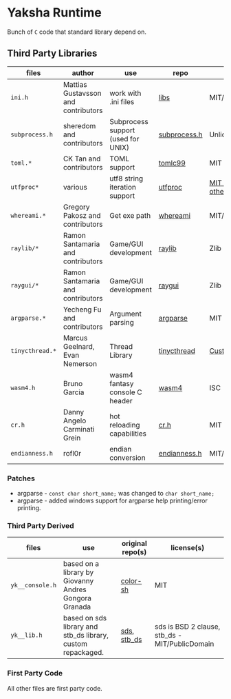 # Yaksha Runtime

Bunch of `C` code that standard library depend on.

## Third Party Libraries

| files           | author                              | use                                | repo                                                      | license                                                                                |
|-----------------|-------------------------------------|------------------------------------|-----------------------------------------------------------|----------------------------------------------------------------------------------------|
| `ini.h`         | Mattias Gustavsson and contributors | work with .ini files               | [libs](https://github.com/mattiasgustavsson/libs)         | MIT/PublicDomain                                                                       |
| `subprocess.h`  | sheredom and contributors           | Subprocess support (used for UNIX) | [subprocess.h](https://github.com/sheredom/subprocess.h)  | Unlicense                                                                              |
| `toml.*`        | CK Tan and contributors             | TOML support                       | [tomlc99](https://github.com/cktan/tomlc99)               | MIT                                                                                    |
| `utfproc*`      | various                             | utf8 string iteration support      | [utfproc](https://github.com/JuliaStrings/utf8proc)       | [MIT expat + 2 other](https://github.com/JuliaStrings/utf8proc/blob/master/LICENSE.md) |
| `whereami.*`    | Gregory Pakosz and contributors     | Get exe path                       | [whereami](https://github.com/gpakosz/whereami)           | MIT/WTFPL                                                                              |
| `raylib/*`      | Ramon Santamaria and contributors   | Game/GUI development               | [raylib](https://github.com/raysan5/raylib)               | Zlib                                                                                   |
| `raygui/*`      | Ramon Santamaria and contributors   | Game/GUI development               | [raygui](https://github.com/raysan5/raygui)               | Zlib                                                                                   |
| `argparse.*`    | Yecheng Fu and contributors         | Argument parsing                   | [argparse](https://github.com/cofyc/argparse)             | MIT                                                                                    |
| `tinycthread.*` | Marcus Geelnard, Evan Nemerson      | Thread Library                     | [tinycthread](https://github.com/tinycthread/tinycthread) | [Custom?](https://github.com/tinycthread/tinycthread)                                  |
| `wasm4.h`       | Bruno Garcia                        | wasm4 fantasy console C header     | [wasm4](https://github.com/aduros/wasm4)                  | ISC                                                                                    |
| `cr.h`          | Danny Angelo Carminati Grein        | hot reloading capabilities         | [cr.h](https://github.com/fungos/cr)                      | MIT                                                                                    |
| `endianness.h`  | rofl0r                              | endian conversion                  | [endianness.h](https://github.com/rofl0r/endianness.h)    | MIT/PublicDomain                                                                       |

### Patches

* argparse - `const char short_name;` was changed to `char short_name;`
* argparse - added windows support for argparse help printing/error printing.

### Third Party Derived

| files           | use                                                         | original repo(s)                                                                 | license(s)                                     |
|-----------------|-------------------------------------------------------------|----------------------------------------------------------------------------------|------------------------------------------------|
| `yk__console.h` | based on a library by Giovanny Andres Gongora Granada       | [color-sh](https://github.com/Gioyik/color-sh)                                   | MIT                                            |
| `yk__lib.h`     | based on sds library and stb_ds library, custom repackaged. | [sds](https://github.com/antirez/sds), [stb_ds](https://github.com/nothings/stb) | sds is BSD 2 clause, stb_ds - MIT/PublicDomain |

### First Party Code

All other files are first party code.
